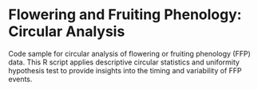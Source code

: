 # Flowering and Fruiting Phenology: Circular Analysis
Code sample for circular analysis of flowering or fruiting phenology (FFP) data. This R script applies descriptive circular statistics and uniformity hypothesis test to provide insights into the timing and variability of FFP events.

